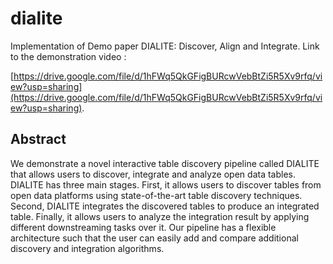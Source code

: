 # dialite
Implementation of Demo paper DIALITE: Discover, Align and Integrate.
Link to the demonstration video : 

 [https://drive.google.com/file/d/1hFWq5QkGFigBURcwVebBtZi5R5Xv9rfq/view?usp=sharing](https://drive.google.com/file/d/1hFWq5QkGFigBURcwVebBtZi5R5Xv9rfq/view?usp=sharing).

## Abstract

We demonstrate a novel interactive table discovery pipeline called DIALITE that allows users to discover, integrate and analyze open data tables. DIALITE has three main stages. First, it allows users to discover tables from open data platforms using state-of-the-art table discovery techniques. Second, DIALITE integrates the discovered tables to produce an integrated table. Finally, it allows users to analyze the integration result by applying different downstreaming tasks over it. Our pipeline has a flexible architecture such that the user can easily add and compare additional discovery and integration algorithms.
